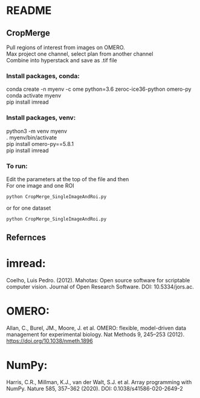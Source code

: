 # README

## CropMerge

Pull regions of interest from images on OMERO.\
Max project one channel, select plan from another channel\
Combine into hyperstack and save as .tif file

### Install packages, conda:

conda create -n myenv -c ome python=3.6 zeroc-ice36-python omero-py\
conda activate myenv\
pip install imread

### Install packages, venv:

python3 -m venv myenv\
. myenv/bin/activate\
pip install omero-py==5.8.1\
pip install imread

### To run:

Edit the parameters at the top of the file and then\
For one image and one ROI
```
python CropMerge_SingleImageAndRoi.py
```
or for one dataset
```
python CropMerge_SingleImageAndRoi.py
```

## Refernces

# imread: 
Coelho, Luis Pedro. (2012). Mahotas: Open source software for scriptable computer vision. Journal of Open Research Software. DOI: 10.5334/jors.ac. 
# OMERO:
Allan, C., Burel, JM., Moore, J. et al. OMERO: flexible, model-driven data management for experimental biology. Nat Methods 9, 245–253 (2012). https://doi.org/10.1038/nmeth.1896
# NumPy:
Harris, C.R., Millman, K.J., van der Walt, S.J. et al. Array programming with NumPy. Nature 585, 357–362 (2020). DOI: 0.1038/s41586-020-2649-2

